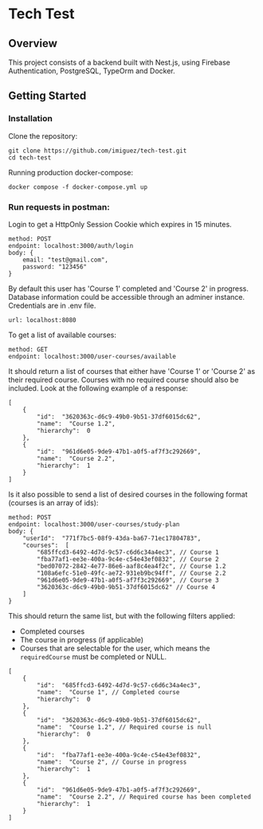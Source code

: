 # Tech Test
  

## Overview

This project consists of a backend built with Nest.js, using Firebase Authentication, PostgreSQL, TypeOrm and Docker.


## Getting Started  

### Installation

Clone the repository:
```
git clone https://github.com/imiguez/tech-test.git 
cd tech-test
```
Running production docker-compose:
```
docker compose -f docker-compose.yml up
```

### Run requests in postman:
Login to get a HttpOnly Session Cookie which expires in 15 minutes.
```
method: POST
endpoint: localhost:3000/auth/login
body: {
	email: "test@gmail.com",
	password: "123456"
}
```
By default this user has 'Course 1' completed and 'Course 2' in progress. Database information could be accessible through an adminer instance. Credentials are in .env file.
```
url: localhost:8080
```
To get a list of available courses:
```
method: GET
endpoint: localhost:3000/user-courses/available
```
It should return a list of courses that either have 'Course 1' or 'Course 2' as their required course. Courses with no required course should also be included. Look at the following example of a response:
```
[
	{
		"id":  "3620363c-d6c9-49b0-9b51-37df6015dc62",
		"name":  "Course 1.2",
		"hierarchy":  0
	},
	{
		"id":  "961d6e05-9de9-47b1-a0f5-af7f3c292669",
		"name":  "Course 2.2",
		"hierarchy":  1
	}
]
```
Is it also possible to send a list of desired courses in the following format (courses is an array of ids):
```
method: POST
endpoint: localhost:3000/user-courses/study-plan
body: {
	"userId":  "771f7bc5-08f9-43da-ba67-71ec17804783",
	"courses":  [
		"685ffcd3-6492-4d7d-9c57-c6d6c34a4ec3", // Course 1
		"fba77af1-ee3e-400a-9c4e-c54e43ef0832", // Course 2
		"bed07072-2842-4e77-86e6-aaf8c4ea4f2c", // Course 1.2
		"108a6efc-51e0-49fc-ae72-931eb9bc94ff", // Course 2.2
		"961d6e05-9de9-47b1-a0f5-af7f3c292669", // Course 3
		"3620363c-d6c9-49b0-9b51-37df6015dc62" // Course 4
	]
}
```

This should return the same list, but with the following filters applied:
-   Completed courses
-   The course in progress (if applicable)
-   Courses that are selectable for the user, which means the `requiredCourse` must be completed or NULL.
```
[
	{
		"id":  "685ffcd3-6492-4d7d-9c57-c6d6c34a4ec3",
		"name":  "Course 1", // Completed course
		"hierarchy":  0
	},
	{
		"id":  "3620363c-d6c9-49b0-9b51-37df6015dc62",
		"name":  "Course 1.2", // Required course is null
		"hierarchy":  0
	},
	{
		"id":  "fba77af1-ee3e-400a-9c4e-c54e43ef0832",
		"name":  "Course 2", // Course in progress
		"hierarchy":  1
	},
	{
		"id":  "961d6e05-9de9-47b1-a0f5-af7f3c292669",
		"name":  "Course 2.2", // Required course has been completed
		"hierarchy":  1
	}
]
```